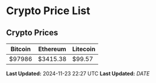 # Crypto Price List

## Crypto Prices
| Bitcoin | Ethereum | Litecoin |
| ------- | -------- | -------- |
| $97986 | $3415.38 | $99.57 |
**Last Updated:** 2024-11-23 22:27 UTC
**Last Updated:** $DATE$
